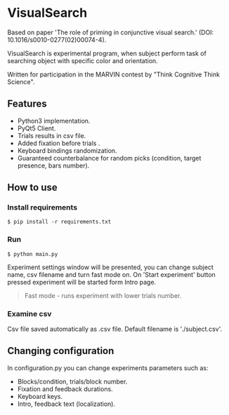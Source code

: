 # VisualSearch
Based on paper 'The role of priming in conjunctive visual search.' (DOI: 10.1016/s0010-0277(02)00074-4).

VisualSearch is experimental program, when subject perform task of searching object with specific color and orientation.

Written for participation in the MARVIN contest by "Think Cognitive Think Science".

## Features
* Python3 implementation.
* PyQt5 Client.
* Trials results in csv file.
* Added fixation before trials .
* Keyboard bindings randomization.
* Guaranteed counterbalance for random picks (condition, target presence, bars number).

## How to use
### Install requirements
`$ pip install -r requirements.txt`
### Run
`$ python main.py`

Experiment settings window will be presented, you can change subject name, csv filename and turn fast mode on. 
On 'Start experiment' button pressed experiment will be started form Intro page.
> Fast mode - runs experiment with lower trials number.
### Examine csv
Csv file saved automatically as .csv file. Default filename is './subject.csv'.

## Changing configuration
In configuration.py you can change experiments parameters such as:
* Blocks/condition, trials/block number.
* Fixation and feedback durations.
* Keyboard keys.
* Intro, feedback text (localization).

